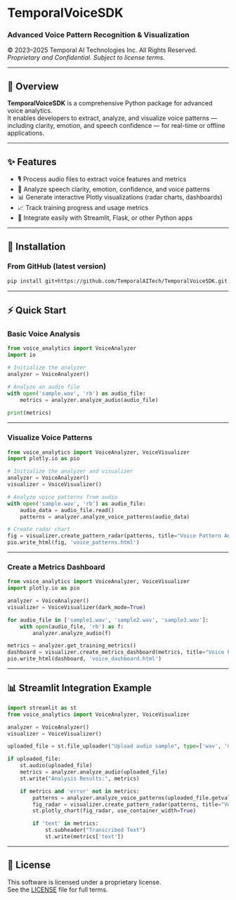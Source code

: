 # TemporalVoiceSDK

### Advanced Voice Pattern Recognition & Visualization  
© 2023–2025 Temporal AI Technologies Inc. All Rights Reserved.  
*Proprietary and Confidential. Subject to license terms.*

---

## 🧠 Overview

**TemporalVoiceSDK** is a comprehensive Python package for advanced voice analytics.  
It enables developers to extract, analyze, and visualize voice patterns — including clarity, emotion, and speech confidence — for real-time or offline applications.

---

## ✨ Features

- 🎙️ Process audio files to extract voice features and metrics  
- 🧠 Analyze speech clarity, emotion, confidence, and voice patterns  
- 📊 Generate interactive Plotly visualizations (radar charts, dashboards)  
- 📈 Track training progress and usage metrics  
- 🔌 Integrate easily with Streamlit, Flask, or other Python apps

---

## 🚀 Installation

### From GitHub (latest version)

```bash
pip install git+https://github.com/TemporalAITech/TemporalVoiceSDK.git
```

---

## ⚡ Quick Start

### Basic Voice Analysis

```python
from voice_analytics import VoiceAnalyzer
import io

# Initialize the analyzer
analyzer = VoiceAnalyzer()

# Analyze an audio file
with open('sample.wav', 'rb') as audio_file:
    metrics = analyzer.analyze_audio(audio_file)
    
print(metrics)
```

---

### Visualize Voice Patterns

```python
from voice_analytics import VoiceAnalyzer, VoiceVisualizer
import plotly.io as pio

# Initialize the analyzer and visualizer
analyzer = VoiceAnalyzer()
visualizer = VoiceVisualizer()

# Analyze voice patterns from audio
with open('sample.wav', 'rb') as audio_file:
    audio_data = audio_file.read()
    patterns = analyzer.analyze_voice_patterns(audio_data)

# Create radar chart
fig = visualizer.create_pattern_radar(patterns, title="Voice Pattern Analysis")
pio.write_html(fig, 'voice_patterns.html')
```

---

### Create a Metrics Dashboard

```python
from voice_analytics import VoiceAnalyzer, VoiceVisualizer
import plotly.io as pio

analyzer = VoiceAnalyzer()
visualizer = VoiceVisualizer(dark_mode=True)

for audio_file in ['sample1.wav', 'sample2.wav', 'sample3.wav']:
    with open(audio_file, 'rb') as f:
        analyzer.analyze_audio(f)

metrics = analyzer.get_training_metrics()
dashboard = visualizer.create_metrics_dashboard(metrics, title="Voice Performance")
pio.write_html(dashboard, 'voice_dashboard.html')
```

---

## 📊 Streamlit Integration Example

```python
import streamlit as st
from voice_analytics import VoiceAnalyzer, VoiceVisualizer

analyzer = VoiceAnalyzer()
visualizer = VoiceVisualizer()

uploaded_file = st.file_uploader("Upload audio sample", type=['wav', 'mp3'])

if uploaded_file:
    st.audio(uploaded_file)
    metrics = analyzer.analyze_audio(uploaded_file)
    st.write("Analysis Results:", metrics)

    if metrics and 'error' not in metrics:
        patterns = analyzer.analyze_voice_patterns(uploaded_file.getvalue())
        fig_radar = visualizer.create_pattern_radar(patterns, title="Voice Pattern Analysis")
        st.plotly_chart(fig_radar, use_container_width=True)

        if 'text' in metrics:
            st.subheader("Transcribed Text")
            st.write(metrics['text'])
```

---

## 📄 License

This software is licensed under a proprietary license.  
See the [LICENSE](./LICENSE) file for full terms.
